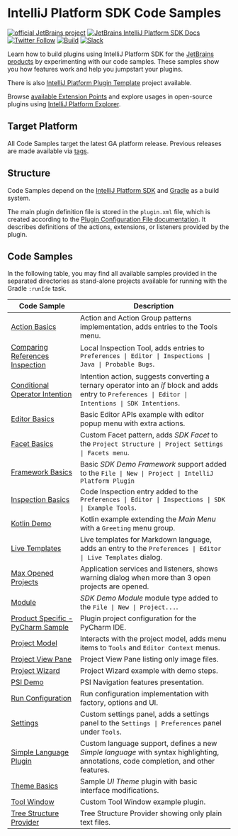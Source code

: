 # IntelliJ Platform SDK Code Samples

[![official JetBrains project](https://jb.gg/badges/official.svg)][jb:confluence-on-gh]
[![JetBrains IntelliJ Platform SDK Docs](https://jb.gg/badges/docs.svg)][jb:docs]
[![Twitter Follow](https://img.shields.io/twitter/follow/JBPlatform?style=flat)][jb:twitter]
[![Build](https://github.com/JetBrains/intellij-sdk-docs/workflows/Code%20Samples/badge.svg)][gh:workflow-code-samples]
[![Slack](https://img.shields.io/badge/Slack-%23intellij--platform-blue)][jb:slack]

Learn how to build plugins using IntelliJ Platform SDK for the [JetBrains products][jb:products] by experimenting with our code samples.
These samples show you how features work and help you jumpstart your plugins.

There is also [IntelliJ Platform Plugin Template][gh:template] project available.

Browse [available Extension Points][docs:eps] and explore usages in open-source plugins using [IntelliJ Platform Explorer](https://jb.gg/ipe).

## Target Platform

All Code Samples target the latest GA platform release.
Previous releases are made available via [tags](https://github.com/JetBrains/intellij-sdk-code-samples/tags). 

## Structure

Code Samples depend on the [IntelliJ Platform SDK][docs] and [Gradle][docs:gradle] as a build system.

The main plugin definition file is stored in the `plugin.xml` file, which is created according to the [Plugin Configuration File documentation][docs:plugin.xml].
It describes definitions of the actions, extensions, or listeners provided by the plugin.

## Code Samples

In the following table, you may find all available samples provided in the separated directories as stand-alone projects available for running with the Gradle `:runIde` task.

| Code Sample                                                            | Description                                                                                                                                            |
| ---------------------------------------------------------------------- | ------------------------------------------------------------------------------------------------------------------------------------------------------ |
| [Action Basics](./action_basics)                                       | Action and Action Group patterns implementation, adds entries to the Tools menu.                                                                       |
| [Comparing References Inspection](./comparing_references_inspection)   | Local Inspection Tool, adds entries to `Preferences \| Editor \| Inspections \| Java \| Probable Bugs`.                                                |
| [Conditional Operator Intention](./conditional_operator_intention)     | Intention action, suggests converting a ternary operator into an *if* block and adds entry to `Preferences \| Editor \| Intentions \| SDK Intentions`. |
| [Editor Basics](./editor_basics)                                       | Basic Editor APIs example with editor popup menu with extra actions.                                                                                   |
| [Facet Basics](./facet_basics)                                         | Custom Facet pattern, adds *SDK Facet* to the `Project Structure \| Project Settings \| Facets menu`.                                                  |
| [Framework Basics](./framework_basics)                                 | Basic *SDK Demo Framework* support added to the `File \| New \| Project \| IntelliJ Platform Plugin`                                                   |
| [Inspection Basics](./inspection_basics)                               | Code Inspection entry added to the `Preferences \| Editor \| Inspections \| SDK \| Example Tools`.                                                     |
| [Kotlin Demo](./kotlin_demo)                                           | Kotlin example extending the *Main Menu* with a `Greeting` menu group.                                                                                 |
| [Live Templates](./live_templates)                                     | Live templates for Markdown language, adds an entry to the `Preferences \| Editor \| Live Templates` dialog.                                           |
| [Max Opened Projects](./max_opened_projects)                           | Application services and listeners, shows warning dialog when more than 3 open projects are opened.                                                    |
| [Module](./module)                                                     | *SDK Demo Module* module type added to the `File \| New \| Project...`.                                                                                |
| [Product Specific - PyCharm Sample](./product_specific/pycharm_basics) | Plugin project configuration for the PyCharm IDE.                                                                                                      |
| [Project Model](./project_model)                                       | Interacts with the project model, adds menu items to `Tools` and `Editor Context` menus.                                                               |
| [Project View Pane](./project_view_pane)                               | Project View Pane listing only image files.                                                                                                            |
| [Project Wizard](./project_wizard)                                     | Project Wizard example with demo steps.                                                                                                                |
| [PSI Demo](./psi_demo)                                                 | PSI Navigation features presentation.                                                                                                                  |
| [Run Configuration](./run_configuration)                               | Run configuration implementation with factory, options and UI.                                                                                         |
| [Settings](./settings)                                                 | Custom settings panel, adds a settings panel to the `Settings \| Preferences` panel under `Tools`.                                                     |
| [Simple Language Plugin](./simple_language_plugin)                     | Custom language support, defines a new *Simple language* with syntax highlighting, annotations, code completion, and other features.                   |
| [Theme Basics](./theme_basics)                                         | Sample *UI Theme* plugin with basic interface modifications.                                                                                           |
| [Tool Window](./tool_window)                                           | Custom Tool Window example plugin.                                                                                                                     |
| [Tree Structure Provider](./tree_structure_provider)                   | Tree Structure Provider showing only plain text files.                                                                                                 |

[gh:workflow-code-samples]: https://github.com/JetBrains/intellij-sdk-docs/actions?query=workflow%3ACode%20Samples
[gh:template]: https://github.com/JetBrains/intellij-platform-plugin-template

[jb:confluence-on-gh]: https://confluence.jetbrains.com/display/ALL/JetBrains+on+GitHub
[jb:docs]: https://plugins.jetbrains.com/docs/intellij/
[jb:products]: https://www.jetbrains.com/products.html
[jb:slack]: https://plugins.jetbrains.com/slack
[jb:twitter]: https://twitter.com/JBPlatform

[docs]: https://plugins.jetbrains.com/docs/intellij/
[docs:gradle]: https://plugins.jetbrains.com/docs/intellij/gradle-build-system.html
[docs:plugin.xml]: https://plugins.jetbrains.com/docs/intellij/plugin-configuration-file.html
[docs:eps]: https://plugins.jetbrains.com/docs/intellij/extension-point-list.html
